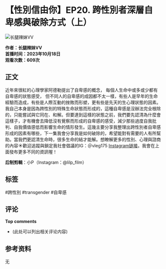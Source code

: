 # 【性別信由你】EP20. 跨性別者深層自卑感與破除方式（上）

![长腿辣妹VV](https://yt3.ggpht.com/LUbRM6Sm2muo1XPmwZ1hRuSzSNBAJPBQlJBZMAX71Yjw5-2vpFSb5wiILBiTTMhzgGqLk4szkeE=s48-c-k-c0x00ffffff-no-rj)

**作者：长腿辣妹VV**  
**首播时间：2023年10月18日**  
**观看次数：609次**  

## 正文

近年來很紅的心理學家阿德勒提出了自卑感的概念， 每個人生命中或多或少都有自卑感的狀態感受， 但不同人的自卑感的成因都不太一樣，有些人是早年的生命經驗而造成，有些是人際互動的挫敗而形塑，更有些是先天的生心理狀態的因素。我自己本身是因為跨性別的特殊生命狀態而形成的，這種自卑感是沒辦法完全根除的，只能嘗試與它同在、和解。但要達到這樣的狀態之前，我們要先認清為什麼會這樣子，才有機會去降低沒有覺察而形成的自卑感的感受，減少那些過度自我批判、自我價值感低而影響生命的情形發生。這幾主要分享我整理出跨性別者自卑感形成的因素有哪些，下一集我會分享我是如何破除的，希望能對有需要的人有所幫助。當我們更認清生命時，很多生命的結才能解。想瞭解更多的性別、心理與諮商的內容☀️歡迎追蹤與鎖定我社會倡議的IG：＠vleg175 [Instagram链接](https://instagram.com/vleg175?igshid=..)。我會在上面發布更多不同的資訊喔！  

**后制剪輯**：小P（Instagram：@lilp_film）  

## 标签
#跨性別 #transgender #自卑感 

## 评论
**Top comments**  
- (此处可以列出相关评论内容)

## 参考资料
无  
